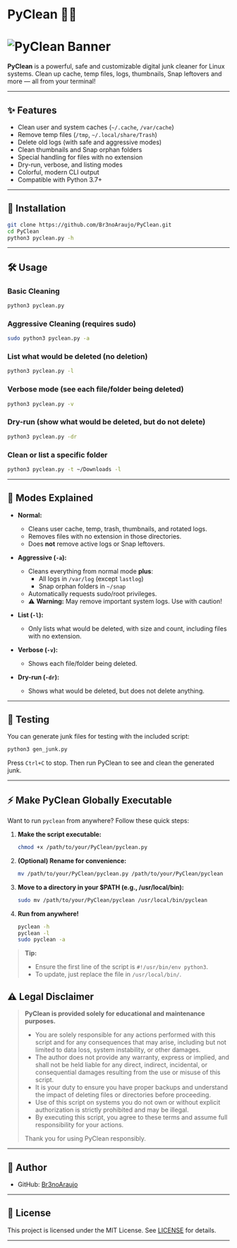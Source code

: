 # PyClean 🧹🐧
# ![PyClean Banner](https://i.imgur.com/k19tpaJ.png)
**PyClean** is a powerful, safe and customizable digital junk cleaner for Linux systems. Clean up cache, temp files, logs, thumbnails, Snap leftovers and more — all from your terminal!

---

## ✨ Features

- Clean user and system caches (`~/.cache`, `/var/cache`)
- Remove temp files (`/tmp`, `~/.local/share/Trash`)
- Delete old logs (with safe and aggressive modes)
- Clean thumbnails and Snap orphan folders
- Special handling for files with no extension
- Dry-run, verbose, and listing modes
- Colorful, modern CLI output
- Compatible with Python 3.7+

---

## 🚀 Installation

```bash
git clone https://github.com/Br3noAraujo/PyClean.git
cd PyClean
python3 pyclean.py -h
```

---

## 🛠️ Usage

### Basic Cleaning
```bash
python3 pyclean.py
```

### Aggressive Cleaning (requires sudo)
```bash
sudo python3 pyclean.py -a
```

### List what would be deleted (no deletion)
```bash
python3 pyclean.py -l
```

### Verbose mode (see each file/folder being deleted)
```bash
python3 pyclean.py -v
```

### Dry-run (show what would be deleted, but do not delete)
```bash
python3 pyclean.py -dr
```

### Clean or list a specific folder
```bash
python3 pyclean.py -t ~/Downloads -l
```

---

## 🔎 Modes Explained

- **Normal:**
  - Cleans user cache, temp, trash, thumbnails, and rotated logs.
  - Removes files with no extension in those directories.
  - Does **not** remove active logs or Snap leftovers.

- **Aggressive (`-a`):**
  - Cleans everything from normal mode **plus**:
    - All logs in `/var/log` (except `lastlog`)
    - Snap orphan folders in `~/snap`
  - Automatically requests sudo/root privileges.
  - ⚠️ **Warning:** May remove important system logs. Use with caution!

- **List (`-l`):**
  - Only lists what would be deleted, with size and count, including files with no extension.

- **Verbose (`-v`):**
  - Shows each file/folder being deleted.

- **Dry-run (`-dr`):**
  - Shows what would be deleted, but does not delete anything.

---

## 🧪 Testing

You can generate junk files for testing with the included script:

```bash
python3 gen_junk.py
```
Press `Ctrl+C` to stop. Then run PyClean to see and clean the generated junk.

---

## ⚡️ Make PyClean Globally Executable

Want to run `pyclean` from anywhere? Follow these quick steps:

1. **Make the script executable:**
   ```bash
   chmod +x /path/to/your/PyClean/pyclean.py
   ```
2. **(Optional) Rename for convenience:**
   ```bash
   mv /path/to/your/PyClean/pyclean.py /path/to/your/PyClean/pyclean
   ```
3. **Move to a directory in your $PATH (e.g., /usr/local/bin):**
   ```bash
   sudo mv /path/to/your/PyClean/pyclean /usr/local/bin/pyclean
   ```
4. **Run from anywhere!**
   ```bash
   pyclean -h
   pyclean -l
   sudo pyclean -a
   ```

> **Tip:**
> - Ensure the first line of the script is `#!/usr/bin/env python3`.
> - To update, just replace the file in `/usr/local/bin/`. 


## ⚠️ Legal Disclaimer

> **PyClean is provided solely for educational and maintenance purposes.**
>
> - You are solely responsible for any actions performed with this script and for any consequences that may arise, including but not limited to data loss, system instability, or other damages.
> - The author does not provide any warranty, express or implied, and shall not be held liable for any direct, indirect, incidental, or consequential damages resulting from the use or misuse of this script.
> - It is your duty to ensure you have proper backups and understand the impact of deleting files or directories before proceeding.
> - Use of this script on systems you do not own or without explicit authorization is strictly prohibited and may be illegal.
> - By executing this script, you agree to these terms and assume full responsibility for your actions.
>
> Thank you for using PyClean responsibly.

---

## 👤 Author

- GitHub: [Br3noAraujo](https://github.com/Br3noAraujo)

---

## 📝 License

This project is licensed under the MIT License. See [LICENSE](LICENSE) for details.

---
